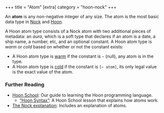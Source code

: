 +++
title = "Atom"
[extra]
category = "hoon-nock"
+++

An **atom** is any non-negative integer of any size. The atom is the most basic data type in [Nock](/reference/glossary/nock) and [Hoon](/reference/glossary/hoon).

A Hoon atom type consists of a Nock atom with two additional pieces of metadata:
an _aura_, which is a soft type that declares if an atom is a date, a ship name,
a number, etc, and an optional constant. A Hoon atom type is _warm_ or _cold_
based on whether or not the constant exists:

- A Hoon atom type is [warm](/reference/glossary/warm-atom) if the constant is `~`
  (null), any atom is in the type.
- A Hoon atom type is [cold](/reference/glossary/cold-atom) if the constant is `[~
  atom]`, its only legal value is the exact value of the atom.

### Further Reading

- [Hoon School](/guides/core/hoon-school/): Our guide to learning the Hoon
  programming language.
  - [“Hoon Syntax”](/guides/core/hoon-school/B-syntax#nouns): A Hoon School
    lesson that explains how atoms work.
- [The Nock explanation](/reference/nock/explanation): Includes an explanation
  of atoms.
